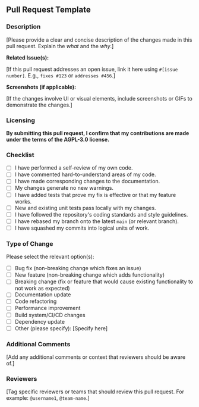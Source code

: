## Pull Request Template

### Description

[Please provide a clear and concise description of the changes made in this pull request. Explain the *what* and the *why*.]

**Related Issue(s):**

[If this pull request addresses an open issue, link it here using `#[issue number]`. E.g., `fixes #123` or `addresses #456`.]

**Screenshots (if applicable):**

[If the changes involve UI or visual elements, include screenshots or GIFs to demonstrate the changes.]

### Licensing

**By submitting this pull request, I confirm that my contributions are made under the terms of the AGPL-3.0 license.**

### Checklist

- [ ] I have performed a self-review of my own code.
- [ ] I have commented hard-to-understand areas of my code.
- [ ] I have made corresponding changes to the documentation.
- [ ] My changes generate no new warnings.
- [ ] I have added tests that prove my fix is effective or that my feature works.
- [ ] New and existing unit tests pass locally with my changes.
- [ ] I have followed the repository's coding standards and style guidelines.
- [ ] I have rebased my branch onto the latest `main` (or relevant branch).
- [ ] I have squashed my commits into logical units of work.

### Type of Change

Please select the relevant option(s):

- [ ] Bug fix (non-breaking change which fixes an issue)
- [ ] New feature (non-breaking change which adds functionality)
- [ ] Breaking change (fix or feature that would cause existing functionality to not work as expected)
- [ ] Documentation update
- [ ] Code refactoring
- [ ] Performance improvement
- [ ] Build system/CI/CD changes
- [ ] Dependency update
- [ ] Other (please specify): [Specify here]

### Additional Comments

[Add any additional comments or context that reviewers should be aware of.]

### Reviewers

[Tag specific reviewers or teams that should review this pull request. For example: `@username1`, `@team-name`.]
